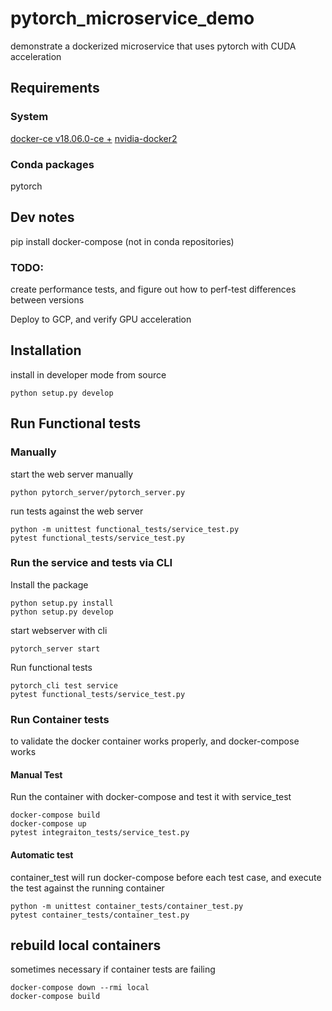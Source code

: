# pytorch_microservice_demo
demonstrate a dockerized microservice that uses pytorch with CUDA acceleration

## Requirements
### System
[docker-ce v18.06.0-ce +](https://docs.docker.com/v17.09/engine/installation/linux/docker-ce/ubuntu/#uninstall-old-versions)
[nvidia-docker2](https://github.com/NVIDIA/nvidia-docker)

### Conda packages
pytorch


## Dev notes
pip install docker-compose (not in conda repositories)

### TODO:
create performance tests, and figure out how to perf-test differences between versions

Deploy to GCP, and verify GPU acceleration


## Installation
install in developer mode from source

```
python setup.py develop
```

## Run Functional tests

### Manually
start the web server manually

```
python pytorch_server/pytorch_server.py
```

run tests against the web server

```
python -m unittest functional_tests/service_test.py
pytest functional_tests/service_test.py
```

### Run the service and tests via CLI
Install the package

```
python setup.py install
python setup.py develop
```

start webserver with cli

```
pytorch_server start
```

Run functional tests

```
pytorch_cli test service
pytest functional_tests/service_test.py
```

### Run Container tests
to validate the docker container works properly, and docker-compose works

#### Manual Test
Run the container with docker-compose and test it with service_test

```
docker-compose build
docker-compose up
pytest integraiton_tests/service_test.py
```

#### Automatic test
container_test will run docker-compose before each test case,
and execute the test against the running container

```
python -m unittest container_tests/container_test.py
pytest container_tests/container_test.py
```


## rebuild local containers
sometimes necessary if container tests are failing
```
docker-compose down --rmi local
docker-compose build
```
